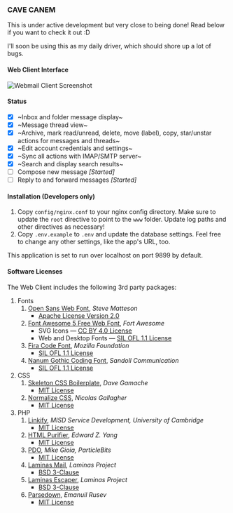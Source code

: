 ### CAVE CANEM

This is under active development but very close to being done! Read below if
you want to check it out :D

I'll soon be using this as my daily driver, which should shore up a lot of bugs.

#### Web Client Interface

![Webmail Client Screenshot](http://mikegioia.github.io/libremail/images/webmail_screenshot.png)

#### Status

 - [x] ~Inbox and folder message display~
 - [x] ~Message thread view~
 - [x] ~Archive, mark read/unread, delete, move (label), copy,
       star/unstar actions for messages and threads~
 - [x] ~Edit account credentials and settings~
 - [x] ~Sync all actions with IMAP/SMTP server~
 - [x] ~Search and display search results~
 - [ ] Compose new message *[Started]*
 - [ ] Reply to and forward messages *[Started]*

#### Installation (Developers only)

1. Copy `config/nginx.conf` to your nginx config directory. Make sure
   to update the `root` directive to point to the `www` folder. Update
   log paths and other directives as necessary!
2. Copy `.env.example` to `.env` and update the database settings. Feel
   free to change any other settings, like the app's URL, too.

This application is set to run over localhost on port 9899 by default.

#### Software Licenses

The Web Client includes the following 3rd party packages:

1. Fonts
    1. [Open Sans Web Font](https://en.wikipedia.org/wiki/Open_Sans),
       _Steve Matteson_
        * [Apache License Version 2.0](https://www.apache.org/licenses/LICENSE-2.0)
    2. [Font Awesome 5 Free Web Font](https://fontawesome.com), _Fort Awesome_
        * SVG Icons — [CC BY 4.0 License](https://creativecommons.org/licenses/by/4.0/)
        * Web and Desktop Fonts — [SIL OFL 1.1 License](https://scripts.sil.org/OFL)
    3. [Fira Code Font](https://en.wikipedia.org/wiki/Fira_Sans#Fira_Code),
       _Mozilla Foundation_
        * [SIL OFL 1.1 License](https://scripts.sil.org/OFL)
    4. [Nanum Gothic Coding Font](https://en.wikipedia.org/wiki/Nanum_font),
       _Sandoll Communication_
        * [SIL OFL 1.1 License](https://scripts.sil.org/OFL)
2. CSS
    1. [Skeleton CSS Boilerplate](https://github.com/dhg/Skeleton),
       _Dave Gamache_
        * [MIT License](https://opensource.org/licenses/MIT)
    2. [Normalize CSS](https://github.com/necolas/normalize.css),
       _Nicolas Gallagher_
        * [MIT License](https://opensource.org/licenses/MIT)
3. PHP
    1. [Linkify](https://github.com/misd-service-development/php-linkify),
       _MISD Service Development, University of Cambridge_
        * [MIT License](https://opensource.org/licenses/MIT)
    2. [HTML Purifier](http://htmlpurifier.org), _Edward Z. Yang_
        * [MIT License](https://opensource.org/licenses/MIT)
    3. [PDO](https://github.com/ParticleBits/pdo), _Mike Gioia, ParticleBits_
        * [MIT License](https://opensource.org/licenses/MIT)
    4. [Laminas Mail](https://github.com/laminas/laminas-mail),
       _Laminas Project_
        * [BSD 3-Clause](https://opensource.org/licenses/BSD-3-Clause)
    5. [Laminas Escaper](https://github.com/laminas/laminas-escaper),
       _Laminas Project_
        * [BSD 3-Clause](https://opensource.org/licenses/BSD-3-Clause)
    6. [Parsedown](https://parsedown.org), _Emanuil Rusev_
        * [MIT License](https://opensource.org/licenses/MIT)
